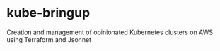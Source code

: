 # kube-bringup
Creation and management of opinionated Kubernetes clusters on AWS using Terraform and Jsonnet
